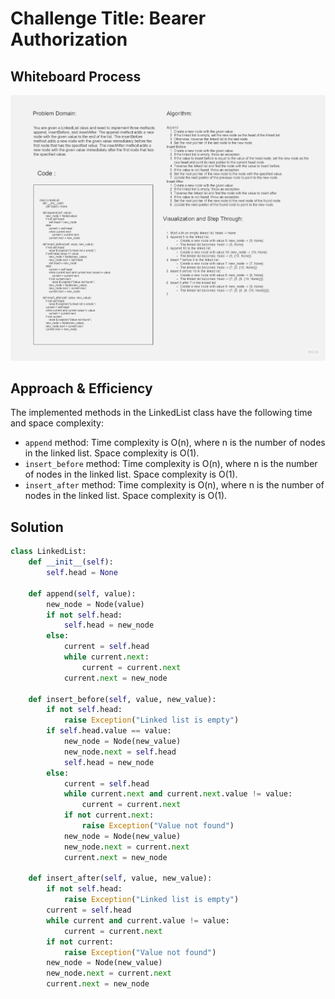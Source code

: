 # Challenge Title: Bearer Authorization

## Whiteboard Process

![Alt text](linked-list-insertions.jpg)

## Approach & Efficiency

The implemented methods in the LinkedList class have the following time and space complexity:

- `append` method: Time complexity is O(n), where n is the number of nodes in the linked list. Space complexity is O(1).
- `insert_before` method: Time complexity is O(n), where n is the number of nodes in the linked list. Space complexity is O(1).
- `insert_after` method: Time complexity is O(n), where n is the number of nodes in the linked list. Space complexity is O(1).

## Solution

```python
class LinkedList:
    def __init__(self):
        self.head = None

    def append(self, value):
        new_node = Node(value)
        if not self.head:
            self.head = new_node
        else:
            current = self.head
            while current.next:
                current = current.next
            current.next = new_node

    def insert_before(self, value, new_value):
        if not self.head:
            raise Exception("Linked list is empty")
        if self.head.value == value:
            new_node = Node(new_value)
            new_node.next = self.head
            self.head = new_node
        else:
            current = self.head
            while current.next and current.next.value != value:
                current = current.next
            if not current.next:
                raise Exception("Value not found")
            new_node = Node(new_value)
            new_node.next = current.next
            current.next = new_node

    def insert_after(self, value, new_value):
        if not self.head:
            raise Exception("Linked list is empty")
        current = self.head
        while current and current.value != value:
            current = current.next
        if not current:
            raise Exception("Value not found")
        new_node = Node(new_value)
        new_node.next = current.next
        current.next = new_node
